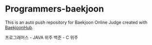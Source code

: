 # Programmers-baekjoon
This is an auto push repository for Baekjoon Online Judge created with [BaekjoonHub](https://github.com/BaekjoonHub/BaekjoonHub).


프로그래머스 - JAVA 위주
백준 - C 위주
